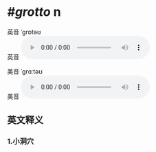 # ***\#grotto*** n
英音 ˈɡrɒtəʊ  
英音
<audio src="./media/grotto1_AAC.aac" controls="controls"></audio>

美音 ˈɡrɑːtəʊ  
美音
<audio src="./media/grotto2_AAC.aac" controls="controls"></audio>



  

英文释义
---
### 1.**小洞穴**  


